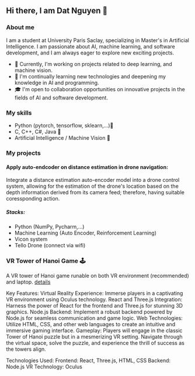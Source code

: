## Hi there, I am Dat Nguyen 👋

<!--
**DatTrongNg/DatTrongNg** is a ✨ _special_ ✨ repository because its `README.md` (this file) appears on your GitHub profile.

Here are some ideas to get you started:

- 🔭 I’m currently working on ...
- 🌱 I’m currently learning ...
- 👯 I’m looking to collaborate on ...
- 🤔 I’m looking for help with ...
- 💬 Ask me about ...
- 📫 How to reach me: ...
- 😄 Pronouns: ...
- ⚡ Fun fact: ...
-->

### About me

I am a student at University Paris Saclay, specializing in Master's in Artificial Intelligence. I am passionate about AI, machine learning, and software development, and I am always eager to explore new exciting projects.

- 🔭 Currently, I'm working on projects related to deep learning, and machine vision.
- 🌱 I'm continually learning new technologies and deepening my knowledge in AI and programming.
- 🎓 I'm open to collaboration opportunities on innovative projects in the fields of AI and software development.

### My skills

- Python (pytorch, tensorflow, sklearn,...)🐍
- C, C++, C#, Java 📱
- Artificial Intelligence / Machine Vision 📲
  
### My projects

#### Apply auto-endcoder on distance estimation in drone navigation:
Integrate a distance estimation auto-encoder model into a drone control system, allowing for the estimation of the drone's location based on the depth information derived from its camera feed; therefore, having suitable coressponding action.

##### Stacks:
- Python (NumPy, Pycharm,...)
- Machine Learning (Auto Encoder, Reinforcement Learning)
- Vicon system
- Tello Drone (connect via wifi)

###  VR Tower of Hanoi Game 🕹️
A VR tower of Hanoi game runable on both VR environment (recommended) and laptop.
[details](https://github.com/GRicciardi00/Tower-of-Hanoi-VR-Three.js/tree/main)


Key Features:
Virtual Reality Experience: Immerse players in a captivating VR environment using Oculus technology.
React and Three.js Integration: Harness the power of React for the frontend and Three.js for stunning 3D graphics.
Node.js Backend: Implement a robust backend powered by Node.js for seamless communication and game logic.
Web Technologies: Utilize HTML, CSS, and other web languages to create an intuitive and immersive gaming interface.
Gameplay:
Players will engage in the classic Tower of Hanoi puzzle but in a mesmerizing VR setting. Navigate through the virtual space, solve the puzzle, and experience the thrill of success as the towers align.

Technologies Used:
Frontend: React, Three.js, HTML, CSS
Backend: Node.js
VR Technology: Oculus
